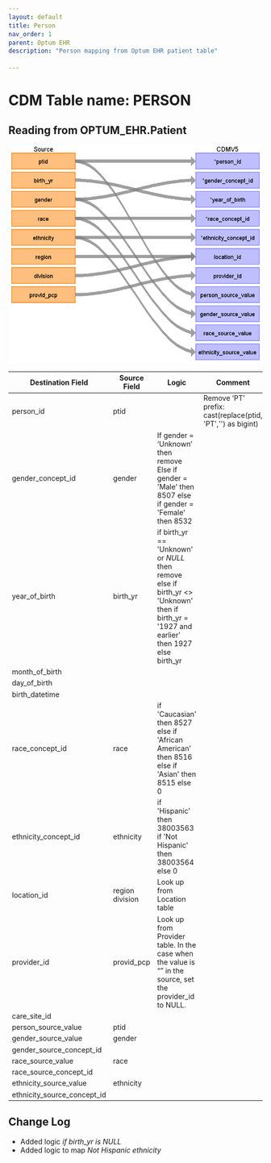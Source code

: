 ```yaml
---
layout: default
title: Person
nav_order: 1
parent: Optum EHR
description: "Person mapping from Optum EHR patient table"

---
```


# CDM Table name: PERSON

## Reading from OPTUM_EHR.Patient

![](images/personmap.png)

|     Destination Field    |     Source Field    |     Logic    |     Comment    |
|-|-|-|-|
|     person_id    |     ptid    |          |     Remove ‘PT’   prefix: cast(replace(ptid, 'PT','') as bigint)    |
|     gender_concept_id    |     gender    |     If gender = ‘Unknown’ then remove     Else if   gender = 'Male' then 8507     else if   gender = 'Female' then 8532    |          |
|     year_of_birth    |     birth_yr    |     if birth_yr == 'Unknown' or *NULL* then remove   <br>  else if   birth_yr <> 'Unknown' then      if birth_yr   = '1927 and earlier' then 1927     else   birth_yr    |          |
|     month_of_birth    |          |          |          |
|     day_of_birth    |          |          |          |
|     birth_datetime    |          |          |          |
|     race_concept_id    |     race    |     if   'Caucasian' then 8527     else if   'African American' then 8516     else if   'Asian' then 8515     else 0    |          |
|     ethnicity_concept_id    |     ethnicity    |     if   'Hispanic' then 38003563  <br> if 'Not Hispanic' then 38003564 <br>   else 0    |          |
|     location_id    |     region     division    |     Look up from   Location table    |          |
|     provider_id    |     provid_pcp    |     Look up   from Provider table. In the case when the value is “” in the source, set the   provider_id to NULL.    |          |
|     care_site_id    |          |          |          |
|     person_source_value    |     ptid    |          |          |
|     gender_source_value    |     gender    |          |          |
|     gender_source_concept_id    |          |          |          |
|     race_source_value    |     race    |          |          |
|     race_source_concept_id    |          |          |          |
|     ethnicity_source_value    |     ethnicity    |          |          |
|     ethnicity_source_concept_id    |          |          |          |

## Change Log

- Added logic *if birth_yr is NULL*
- Added logic to map *Not Hispanic ethnicity*